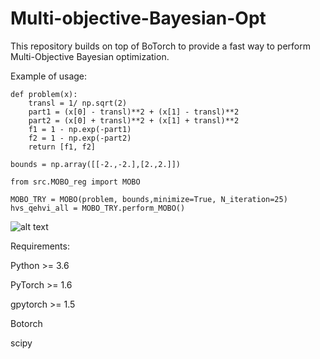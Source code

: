 # Multi-objective-Bayesian-Opt

This repository builds on top of BoTorch to provide a fast way to perform Multi-Objective Bayesian optimization.


Example of usage: 


    def problem(x):
        transl = 1/ np.sqrt(2)
        part1 = (x[0] - transl)**2 + (x[1] - transl)**2
        part2 = (x[0] + transl)**2 + (x[1] + transl)**2
        f1 = 1 - np.exp(-part1)
        f2 = 1 - np.exp(-part2)
        return [f1, f2]

    bounds = np.array([[-2.,-2.],[2.,2.]])
    
    from src.MOBO_reg import MOBO

    MOBO_TRY = MOBO(problem, bounds,minimize=True, N_iteration=25)
    hvs_qehvi_all = MOBO_TRY.perform_MOBO()
    

![alt text](https://github.com/panos108/Multi-objective-Bayesian-Opt/vlmp2.png?raw=true)



Requirements:

Python >= 3.6

PyTorch >= 1.6

gpytorch >= 1.5

Botorch 

scipy

